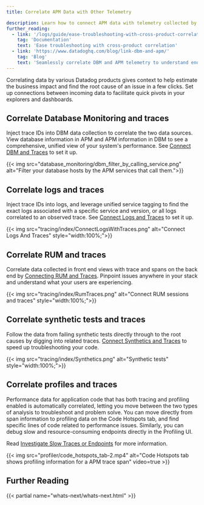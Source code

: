 ```yaml
---
title: Correlate APM Data with Other Telemetry

description: Learn how to connect APM data with telemetry collected by additional Datadog products.
further_reading:
  - link: '/logs/guide/ease-troubleshooting-with-cross-product-correlation/'
    tag: 'Documentation'
    text: 'Ease troubleshooting with cross-product correlation'
  - link: 'https://www.datadoghq.com/blog/link-dbm-and-apm/'
    tag: 'Blog'
    text: 'Seamlessly correlate DBM and APM telemetry to understand end-to-end query performance'
---
```


Correlating data by various Datadog products gives context to help estimate the business impact and find the root cause of an issue in a few clicks. Set up connections between incoming data to facilitate quick pivots in your explorers and dashboards.

## Correlate Database Monitoring and traces

Inject trace IDs into DBM data collection to correlate the two data sources. View database information in APM and APM information in DBM to see a comprehensive, unified view of your system's performance. See [Connect DBM and Traces][4] to set it up.

{{< img src="database_monitoring/dbm_filter_by_calling_service.png" alt="Filter your database hosts by the APM services that call them.">}}


## Correlate logs and traces

Inject trace IDs into logs, and leverage unified service tagging to find the exact logs associated with a specific service and version, or all logs correlated to an observed trace. See [Connect Logs and Traces][1] to set it up.

{{< img src="tracing/index/ConnectLogsWithTraces.png" alt="Connect Logs And Traces" style="width:100%;">}}

## Correlate RUM and traces

Correlate data collected in front end views with trace and spans on the back end by [Connecting RUM and Traces][2]. Pinpoint issues anywhere in your stack and understand what your users are experiencing.

{{< img src="tracing/index/RumTraces.png" alt="Connect RUM sessions and traces" style="width:100%;">}}

## Correlate synthetic tests and traces

Follow the data from failing synthetic tests directly through to the root causes by digging into related traces. [Connect Synthetics and Traces][3] to speed up troubleshooting your code.

{{< img src="tracing/index/Synthetics.png" alt="Synthetic tests" style="width:100%;">}}

## Correlate profiles and traces

Performance data for application code that has both tracing and profiling enabled is automatically correlated, letting you move between the two types of analysis to troubleshoot and problem solve. You can move directly from span information to profiling data on the Code Hotspots tab, and find specific lines of code related to performance issues. Similarly, you can debug slow and resource-consuming endpoints directly in the Profiling UI.

Read [Investigate Slow Traces or Endpoints][5] for more information.

{{< img src="profiler/code_hotspots_tab-2.mp4" alt="Code Hotspots tab shows profiling information for a APM trace span" video=true >}}

## Further Reading

{{< partial name="whats-next/whats-next.html" >}}

[1]: /tracing/other_telemetry/connect_logs_and_traces/
[2]: /real_user_monitoring/platform/connect_rum_and_traces/
[3]: /synthetics/apm/
[4]: /database_monitoring/connect_dbm_and_apm/
[5]: /profiler/connect_traces_and_profiles/
